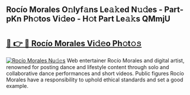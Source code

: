 ## Rocío Morales O𝚗lyf𝚊ns Le𝚊𝚔ed N𝚞𝚍es - Part-pKn Ph𝚘tos Vi𝚍eo - H𝚘t Part Le𝚊𝚔s QMmjU

# <h2><a href="http://hf50zo.feru.top/?c=Roc%c3%ado+Morales">🔗 👉 🔴 Rocío Morales Vi𝚍𝚎o Ph𝚘t𝚘𝚜</a></h2>

[![Rocío Morales Nu𝚍𝚎s](https://i.imgur.com/0TWrTi3.gif)](http://hf50zo.feru.top/?c=Roc%c3%ado+Morales)
Web entertainer Rocío Morales and digital artist, renowned for posting dance and lifestyle content through solo and collaborative dance performances and short videos. Public figures Rocío Morales have a responsibility to uphold ethical standards and set a good example. 
